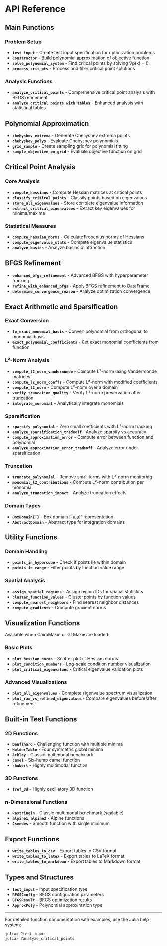 # API Reference

## Main Functions

### Problem Setup

- **`test_input`** - Create test input specification for optimization problems
- **`Constructor`** - Build polynomial approximation of objective function
- **`solve_polynomial_system`** - Find critical points by solving ∇p(x) = 0
- **`process_crit_pts`** - Process and filter critical point solutions

### Analysis Functions

- **`analyze_critical_points`** - Comprehensive critical point analysis with BFGS refinement
- **`analyze_critical_points_with_tables`** - Enhanced analysis with statistical tables

## Polynomial Approximation

- **`chebyshev_extrema`** - Generate Chebyshev extrema points
- **`chebyshev_polys`** - Evaluate Chebyshev polynomials
- **`grid_sample`** - Create sampling grid for polynomial fitting
- **`sample_objective_on_grid`** - Evaluate objective function on grid

## Critical Point Analysis

### Core Analysis
- **`compute_hessians`** - Compute Hessian matrices at critical points
- **`classify_critical_points`** - Classify points based on eigenvalues
- **`store_all_eigenvalues`** - Store complete eigenvalue information
- **`extract_critical_eigenvalues`** - Extract key eigenvalues for minima/maxima

### Statistical Measures
- **`compute_hessian_norms`** - Calculate Frobenius norms of Hessians
- **`compute_eigenvalue_stats`** - Compute eigenvalue statistics
- **`analyze_basins`** - Analyze basins of attraction

## BFGS Refinement

- **`enhanced_bfgs_refinement`** - Advanced BFGS with hyperparameter tracking
- **`refine_with_enhanced_bfgs`** - Apply BFGS refinement to DataFrame
- **`determine_convergence_reason`** - Analyze optimization convergence

## Exact Arithmetic and Sparsification

### Exact Conversion
- **`to_exact_monomial_basis`** - Convert polynomial from orthogonal to monomial basis
- **`exact_polynomial_coefficients`** - Get exact monomial coefficients from function

### L²-Norm Analysis
- **`compute_l2_norm_vandermonde`** - Compute L²-norm using Vandermonde matrices
- **`compute_l2_norm_coeffs`** - Compute L²-norm with modified coefficients
- **`compute_l2_norm`** - Compute L²-norm over a domain
- **`verify_truncation_quality`** - Verify L²-norm preservation after truncation
- **`integrate_monomial`** - Analytically integrate monomials

### Sparsification
- **`sparsify_polynomial`** - Zero small coefficients with L²-norm tracking
- **`analyze_sparsification_tradeoff`** - Analyze sparsity vs accuracy
- **`compute_approximation_error`** - Compute error between function and polynomial
- **`analyze_approximation_error_tradeoff`** - Analyze error under sparsification

### Truncation
- **`truncate_polynomial`** - Remove small terms with L²-norm monitoring
- **`monomial_l2_contributions`** - Compute L²-norm contribution per monomial
- **`analyze_truncation_impact`** - Analyze truncation effects

### Domain Types
- **`BoxDomain{T}`** - Box domain [-a,a]ⁿ representation
- **`AbstractDomain`** - Abstract type for integration domains

## Utility Functions

### Domain Handling
- **`points_in_hypercube`** - Check if points lie within domain
- **`points_in_range`** - Filter points by function value range

### Spatial Analysis
- **`assign_spatial_regions`** - Assign region IDs for spatial statistics
- **`cluster_function_values`** - Cluster points by function values
- **`compute_nearest_neighbors`** - Find nearest neighbor distances
- **`compute_gradients`** - Compute gradient norms

## Visualization Functions

Available when CairoMakie or GLMakie are loaded:

### Basic Plots
- **`plot_hessian_norms`** - Scatter plot of Hessian norms
- **`plot_condition_numbers`** - Log-scale condition number visualization
- **`plot_critical_eigenvalues`** - Critical eigenvalue validation plots

### Advanced Visualizations
- **`plot_all_eigenvalues`** - Complete eigenvalue spectrum visualization
- **`plot_raw_vs_refined_eigenvalues`** - Compare eigenvalues before/after refinement

## Built-in Test Functions

### 2D Functions
- **`Deuflhard`** - Challenging function with multiple minima
- **`HolderTable`** - Four symmetric global minima
- **`Ackley`** - Classic multimodal benchmark
- **`camel`** - Six-hump camel function
- **`shubert`** - Highly multimodal function

### 3D Functions
- **`tref_3d`** - Highly oscillatory 3D function

### n-Dimensional Functions
- **`Rastringin`** - Classic multimodal benchmark (scalable)
- **`alpine1`**, **`alpine2`** - Alpine functions
- **`Csendes`** - Smooth function with single minimum

## Export Functions

- **`write_tables_to_csv`** - Export tables to CSV format
- **`write_tables_to_latex`** - Export tables to LaTeX format
- **`write_tables_to_markdown`** - Export tables to Markdown format

## Types and Structures

- **`test_input`** - Input specification type
- **`BFGSConfig`** - BFGS configuration parameters
- **`BFGSResult`** - BFGS optimization results
- **`ApproxPoly`** - Polynomial approximation type

---

For detailed function documentation with examples, use the Julia help system:
```julia
julia> ?test_input
julia> ?analyze_critical_points
```